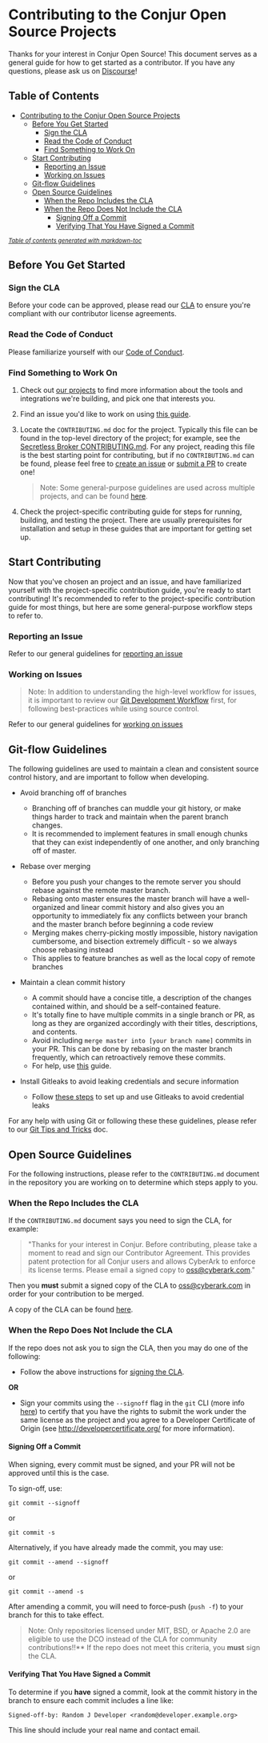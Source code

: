 # Contributing to the Conjur Open Source Projects

Thanks for your interest in Conjur Open Source! This document serves as a general guide for how to
get started as a contributor. If you have any questions, please ask us on
[Discourse](https://discuss.cyberarkcommons.org)!

## Table of Contents
- [Contributing to the Conjur Open Source
  Projects](#contributing-to-the-conjur-open-source-projects)
  * [Before You Get Started](#before-you-get-started)
    + [Sign the CLA](#sign-the-cla)
    + [Read the Code of Conduct](#read-the-code-of-conduct)
    + [Find Something to Work On](#find-something-to-work-on)
  * [Start Contributing](#start-contributing)
    + [Reporting an Issue](#reporting-an-issue)
    + [Working on Issues](#working-on-issues)
  * [Git-flow Guidelines](#git-flow-guidelines)
  * [Open Source Guidelines](#open-source-guidelines)
    + [When the Repo Includes the CLA](#when-the-repo-includes-the-cla)
    + [When the Repo Does Not Include the CLA](#when-the-repo-does-not-include-the-cla)
      - [Signing Off a Commit](#signing-off-a-commit)
      - [Verifying That You Have Signed a Commit](#verifying-that-you-have-signed-a-commit)

<small><i><a href='http://ecotrust-canada.github.io/markdown-toc/'>Table of contents generated with
markdown-toc</a></i></small>

## Before You Get Started

### Sign the CLA
Before your code can be approved, please read our [CLA](#open-source-guidelines) to ensure you're
compliant with our contributor license agreements.

### Read the Code of Conduct
Please familiarize yourself with our [Code of Conduct](CODE_OF_CONDUCT.md).

### Find Something to Work On

1. Check out [our projects](cyberark.github.io/conjur) to find more information about the tools and
   integrations we're building, and pick one that interests you.

1. Find an issue you'd like to work on using [this
   guide](/CONTRIBUTING.md#finding-issues-to-work-on).

1. Locate the `CONTRIBUTING.md` doc for the project. Typically this file can be found in the
   top-level directory of the project; for example, see the [Secretless Broker
   CONTRIBUTING.md](https://github.com/cyberark/secretless-broker/blob/master/CONTRIBUTING.md). For
   any project, reading this file is the best starting point for contributing, but if no
   `CONTRIBUTING.md` can be found, please feel free to [create an
   issue](/CONTRIBUTING.md#reporting-an-issue) or [submit a PR](/CONTRIBUTING.md#working-on-issues)
   to create one!

   > Note: Some general-purpose guidelines are used across multiple projects, and can be found
   > [here](/CONTRIBUTING.md).

1. Check the project-specific contributing guide for steps for running, building, and testing the
   project. There are usually  prerequisites for installation and setup in these guides that are
   important for getting set up. 

## Start Contributing
Now that you've chosen an project and an issue, and have familiarized yourself with the
project-specific contribution guide, you're ready to start contributing! It's recommended to refer
to the project-specific contribution guide for most things, but here are some general-purpose
workflow steps to refer to.

### Reporting an Issue
Refer to our general guidelines for [reporting an issue](/CONTRIBUTING.md#reporting-an-issue)

### Working on Issues
> Note: In addition to understanding the high-level workflow for issues, it is important to review
> our [Git Development Workflow](#Git-flow-Guidelines) first, for following best-practices while
> using source control.

Refer to our general guidelines for [working on issues](/CONTRIBUTING.md#working-on-issues)

## Git-flow Guidelines
The following guidelines are used to maintain a clean and consistent source control history, and are
important to follow when developing.

- Avoid branching off of branches
    + Branching off of branches can muddle your git history, or make things harder to track and
      maintain when the parent branch changes.
    + It is recommended to implement features in small enough chunks that they can exist
      independently of one another, and only branching off of master.

- Rebase over merging
    + Before you push your changes to the remote server you should rebase against the remote master
      branch.
    + Rebasing onto master ensures the master branch will have a well-organized and linear commit
      history and also gives you an opportunity to immediately fix any conflicts between your branch
      and the master branch before beginning a code review
    + Merging makes cherry-picking mostly impossible, history navigation cumbersome, and bisection
      extremely difficult - so we always choose rebasing instead
    + This applies to feature branches as well as the local copy of remote branches

- Maintain a clean commit history
    + A commit should have a concise title, a description of the changes contained within, and
      should be a self-contained feature.
    + It's totally fine to have multiple commits in a single branch or PR, as long as they are
      organized accordingly with their titles, descriptions, and contents.
    + Avoid including `merge master into [your branch name]` commits in your PR. This can be done by
      rebasing on the master branch frequently, which can retroactively remove these commits.
    + For help, use [this](conventions/git-tips-and-tricks#Cleaning-Up-Your-Commit-History) guide.

- Install Gitleaks to avoid leaking credentials and secure information
    + Follow [these steps](conventions/git-tips-and-tricks.md#preventing-leaks) to set up and use
      Gitleaks to avoid credential leaks

For any help with using Git or following these these guidelines, please refer to our [Git Tips and
Tricks](conventions/git-tips-and-tricks) doc.

## Open Source Guidelines
For the following instructions, please refer to the `CONTRIBUTING.md` document in the repository you
are working on to determine which steps apply to you.

### When the Repo Includes the CLA

If the `CONTRIBUTING.md` document says you need to sign the CLA, for example:

> "Thanks for your interest in Conjur. Before contributing, please take a moment to read and sign
> our Contributor Agreement. This provides patent protection for all Conjur users and allows
> CyberArk to enforce its license terms. Please email a signed copy to oss@cyberark.com."

Then you **must** submit a signed copy of the CLA to oss@cyberark.com in order for your contribution
to be merged.

A copy of the CLA can be found [here](/documents/CyberArk_Open_Source_Contributor_Agreement.pdf).

### When the Repo Does Not Include the CLA

If the repo does not ask you to sign the CLA, then you may do one of the following:

-  Follow the above instructions for [signing the CLA](#when-the-repo-includes-the-cla).

**OR**

-  Sign your commits using the `--signoff` flag in the `git` CLI (more info
   [here](https://git-scm.com/docs/git-commit#Documentation/git-commit.txt--s)) to certify that you
   have the rights to submit the work under the same license as the project and you agree to a
   Developer Certificate of Origin (see http://developercertificate.org/ for more information).

#### Signing Off a Commit

When signing, every commit must be signed, and your PR will not be approved until this is the case.

To sign-off, use:

    git commit --signoff
or 

    git commit -s

Alternatively, if you have already made the commit, you may use:

    git commit --amend --signoff 
or 
    
    git commit --amend -s

After amending a commit, you will need to force-push (`push -f`) to your branch for this to take
effect.

> Note: Only repositories licensed under MIT, BSD, or Apache 2.0 are eligible to use the DCO instead
of the CLA for community contributions!!** If the repo does not meet this criteria, you **must**
sign the CLA.

#### Verifying That You Have Signed a Commit
To determine if you **have** signed a commit, look at the commit history in the branch to ensure
each commit includes a line like:

    Signed-off-by: Random J Developer <random@developer.example.org>

This line should include your real name and contact email.
